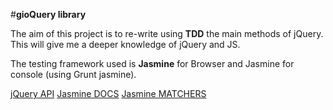 #**gioQuery library**

The aim of this project is to re-write using **TDD** the main methods of jQuery. This will give me a deeper knowledge of jQuery and JS.

The testing framework used is **Jasmine** for Browser and Jasmine for console (using Grunt jasmine).

[jQuery API](http://api.jquery.com/)
[Jasmine DOCS](http://jasmine.github.io/2.0/introduction.html)
[Jasmine MATCHERS](https://github.com/JamieMason/Jasmine-Matchers)

